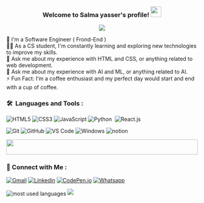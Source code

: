 <h3 align="center">
  Welcome to Salma yasser's profile!
  <img src="https://media.giphy.com/media/hvRJCLFzcasrR4ia7z/giphy.gif" width="28">
</h3>

<!-- Typing SVG by DenverCoder1 - https://github.com/DenverCoder1/readme-typing-svg -->
<p align="center">
  <a href="https://github.com/DenverCoder1/readme-typing-svg"><img src="https://readme-typing-svg.herokuapp.com/?lines=Software%20developer;Always%20learning%20new%20things&font=Fira%20Code&center=true&width=440&height=45&color=f75c7e&vCenter=true&size=22"></a>
</p> 


🏢 I'm a Software Engineer ( Frond-End ) <br>
👨‍💻 As a CS student, I'm constantly learning and exploring new technologies to improve my skills. <br>
💬 Ask me about my experience with HTML and CSS, or anything related to web development. <br>
💬 Ask me about my experience with AI and ML, or anything related to AI. <br>
⚡ Fun Fact: I'm a coffee enthusiast and my perfect day would start and end with a cup of coffee. <br>


### 🛠 &nbsp;Languages and Tools :
![HTML5](https://img.shields.io/badge/-HTML5-%23E44D27?style=flat-square&logo=html5&logoColor=ffffff)
![CSS3](https://img.shields.io/badge/-CSS3-%231572B6?style=flat-square&logo=css3)
![JavaScript](https://img.shields.io/badge/-JavaScript-black?style=flat-square&logo=javascript)
![Python](https://img.shields.io/badge/-Python%20-05122A?style=flat&logo=python)&nbsp;
![React.js](https://img.shields.io/badge/-React-05122A?style=flat&logo=react)

![Git](https://img.shields.io/badge/-Git-%23F05032?style=flat-square&logo=git&logoColor=%23ffffff)
![GitHub](https://img.shields.io/badge/-GitHub-181717?style=flat-square&logo=github)
![VS Code](http://img.shields.io/badge/-VS%20Code-007ACC?style=flat-square&logo=visual-studio-code&logoColor=ffffff)
![Windows](http://img.shields.io/badge/-Windows-0078D6?style=flat-square&logo=windows&logoColor=ffffff)
![notion](https://img.shields.io/badge/-notion-fff?style=flat-square&logo=notion&logoColor=000)


<img src="https://github.com/Govindv7555/Govindv7555/blob/main/49e76e0596857673c5c80c85b84394c1.gif" width=100% height=40px>

 ### 🔗 Connect with Me :
[![Gmail](https://img.shields.io/badge/Gmail-D14836?style=for-the-badge&logo=gmail&logoColor=white&link=mailto:khaledradwan96@gmail.com)](mailto:khaledradwan96@gmail.com)
[![Linkedin](https://img.shields.io/badge/LinkedIn-0077B5?style=for-the-badge&logo=linkedin&logoColor=white
)](https://www.linkedin.com/in/khaledradwan96)
[![CodePen.io](https://img.shields.io/badge/Codepen-000000?style=for-the-badge&logo=codepen&logoColor=white)]([https://codepen.io/amrsayed74](https://codepen.io/khaledradwan96))
[![Whatsapp](https://img.shields.io/badge/-Whatsapp-075e54?style=for-the-badge&logo=Whatsapp&logoColor=white)](https://api.whatsapp.com/send?phone=201145574637)


<img align="center" src="https://github-readme-stats.vercel.app/api/top-langs?username=khaledradwan96&show_icons=true&locale=en&layout=compact&theme=radical" alt="most used languages" />

<a href="https://komarev.com/ghpvc/?username=khaledradwan96&style=for-the-badge">
    <img src="https://komarev.com/ghpvc/?username=khaledradwan96&style=for-the-badge">
</a>
